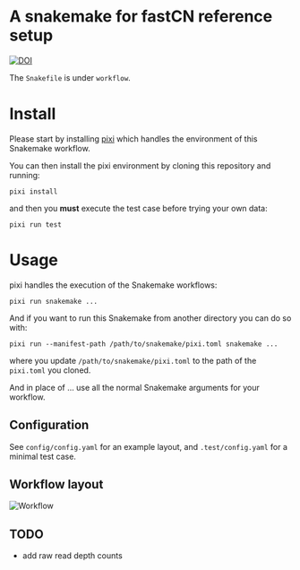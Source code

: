# A snakemake for fastCN reference setup

[![DOI](https://zenodo.org/badge/405398596.svg)](https://zenodo.org/badge/latestdoi/405398596)

The `Snakefile` is under `workflow`.


# Install

Please start by installing [pixi](https://pixi.sh/latest/) which handles the environment of this Snakemake workflow.


You can then install the pixi environment by cloning this repository and running:

```
pixi install
```
and then you **must** execute the test case before trying your own data:
```
pixi run test
```

# Usage
pixi handles the execution of the Snakemake workflows:
```
pixi run snakemake ...
```
And if you want to run this Snakemake from another directory you can do so with:
```
pixi run --manifest-path /path/to/snakemake/pixi.toml snakemake ...
```
where you update `/path/to/snakemake/pixi.toml` to the path of the `pixi.toml` you cloned.

And in place of ... use all the normal Snakemake arguments for your workflow.

## Configuration

See `config/config.yaml` for an example layout, and `.test/config.yaml` for a minimal test case.

## Workflow layout

![Workflow](./docs/dag.png)

## TODO

- add raw read depth counts
